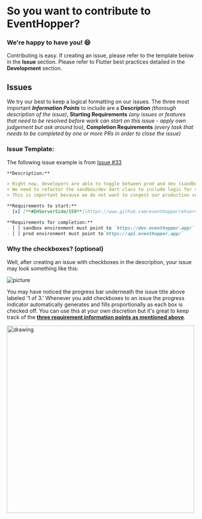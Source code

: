 # So you want to contribute to EventHopper?

### We're happy to have you! :smile:

Contributing is easy. If creating an issue, please refer to the template below in the **Issue** section. Please refer to Flutter best practices detailed in the **Development** section.

## Issues

We try our best to keep a logical formatting on our issues. The three most important _**Information Points**_ to include are a **Description** _(thorough description of the issue)_, **Starting Requirements** _(any issues or features that need to be resolved before work can start on this issue - apply own judgement but ask around too)_, **Completion Requirements** _(every task that needs to be completed by one or more PRs in order to close the issue)_

### Issue Template:
The following issue example is from [Issue #33](https://www.github.com/eventhopper/EHFlutter/issues/33)
``` markdown
**Description:**

> Right now, developers are able to toggle between prod and dev (sandbox) environment.
> We need to refactor the sandbox/dev dart class to include logic for switching between the api and dev CNAMEs.
> This is important because we do not want to congest our production server once we initiate deployment.

**Requirements to start:** 
- [x] [**#EHServerSide/159**](https://www.github.com/eventhopper/ehserverside/issues/159)

**Requirements for completion:**
- [ ] sandbox environment must point to `https://dev.eventhopper.app/`
- [ ] prod environment must point to`https://api.eventhopper.app/`

```

### Why the checkboxes? (optional)
Well, after creating an issue with checkboxes in the description, your issue may look something like this:

![picture](https://user-images.githubusercontent.com/24496327/96217210-1dff4100-0f50-11eb-83e0-35ca731b4047.png)

You may have noticed the progress bar underneath the issue title above labeled '1 of 3.'
Whenever you add checkboxes to an issue the progress indicator automatically generates and fills proportionally as each box is checked off. You can use this at your own discretion but it's great to keep track of the **[three requirement information points as mentioned above](https://github.com/EventHopper/EHFlutter/blob/beta/CONTRIBUTING.md#issues)**.

<img src="https://user-images.githubusercontent.com/24496327/96217438-9403a800-0f50-11eb-81d5-40e92b256ed8.png" alt="drawing" width="500"/>
